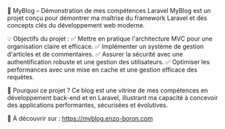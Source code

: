 📌 MyBlog – Démonstration de mes compétences Laravel
MyBlog est un projet conçu pour démontrer ma maîtrise du framework Laravel et des concepts clés du développement web moderne.

💡 Objectifs du projet :
✅ Mettre en pratique l'architecture MVC pour une organisation claire et efficace.
✅ Implémenter un système de gestion d'articles et de commentaires.
✅ Assurer la sécurité avec une authentification robuste et une gestion des utilisateurs.
✅ Optimiser les performances avec une mise en cache et une gestion efficace des requêtes.

🎯 Pourquoi ce projet ?
Ce blog est une vitrine de mes compétences en développement back-end et en Laravel, illustrant ma capacité à concevoir des applications performantes, sécurisées et évolutives.

🔗 À découvrir sur : https://myblog.enzo-boron.com

